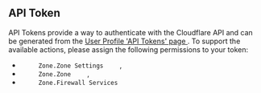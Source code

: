 [comment]: # " File: readme.md"
[comment]: # "  Copyright (c) 2021 Splunk Inc."
[comment]: # ""
[comment]: # "  Licensed under Apache 2.0 (https://www.apache.org/licenses/LICENSE-2.0.txt)"
[comment]: # ""
## API Token

API Tokens provide a way to authenticate with the Cloudflare API and can be generated from the
[<span class="link"> User Profile 'API Tokens' page
</span>](https://dash.cloudflare.com/profile/api-tokens) . To support the available actions, please
assign the following permissions to your token:

-   `      Zone.Zone Settings     ` ,
-   `      Zone.Zone     ` ,
-   `      Zone.Firewall Services     `
